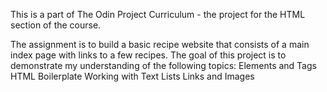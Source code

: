 This is a part of The Odin Project Curriculum - the project for the HTML section of the course.

The assignment is to build a basic recipe website that consists of a main index page with links to a few recipes. 
The goal of this project is to demonstrate my understanding of the following topics:
	Elements and Tags
	HTML Boilerplate
	Working with Text
	Lists
	Links and Images